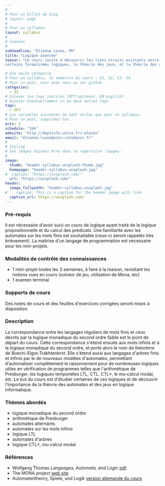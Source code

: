 ```yaml
---
#
# Pour un billet de blog
# layout: page
#
# Pour un syllabus
layout: syllabus
#
# Content
#
subheadline: "Etienne Lozes, PR"
title: "Logique avancée"
teaser: "Ce cours invite à découvrir les liens étroits existants entre
certains formalismes logiques, la théorie des jeux, et la théorie des automates."

# Une seule catégorie
# Pour un syllabus, le semestre du cours : S1, S2, S3, S4.
# Pour un post, voir avec nous ou sur github
categories:
  - S2
# Enlever les tags inutiles (OPT:optional, EN:english)
# Ajouter éventuellement un ou deux autres tags
tags:
  - OPT
# Les variables suivantes ne sont utiles que pour un syllabus.
# Pour un post, supprimez-les.
ects: 3
schedule: "24h"
website: "http://deptinfo.unice.fr/~elozes"
email: "etienne.lozes@univ-cotedazur.fr"
#
# Styling
# Ces images doivent être dans le répertoire 'images'.
#
image:
  thumb: "header-syllabus-unsplash-thumb.jpg"
  homepage: "header-syllabus-unsplash.jpg"
#  caption: "https://unsplash.com/"
  url: "https://unsplash.com/"
header:
  image_fullwidth: "header-syllabus-unsplash.jpg"
#    caption: This is a caption for the header image with link
  caption_url: https://unsplash.com/  
---
```


### Pré-requis ###

Il est nécessaire d'avoir suivi un cours de logique ayant traité
de la logique propositionnelle et du calcul des prédicats. Une familiarité
avec les automates sur les mots finis est souhaitable (ceux-ci seront
rappelés très brièvement). La maitrise d'un langage de programmation
est nécessaire pour les mini-projets.

### Modalités de contrôle des connaissances ###

 - 1 mini-projet toutes les 3 semaines, à faire à la maison, revisitant les notions vues en cours (solveur de jeu, utilisation de Mona, etc)
 - 1 examen terminal


### Supports de cours ###
Des notes de cours et des feuilles d'exercices corrigées seront mises
à disposition.

### Description ###

La correspondance entre les langages réguliers de mots finis
et ceux décrits par la logique monadique du second ordre faible est
le point de départ du cours. Cette correspondance
s'étend ensuite aux mots infinis et à la logique
monadique du second ordre, et porte alors le nom
de théorème de Buechi-Elgot-Trakhtenbrot.
Elle s'étend aussi aux langages d'arbres finis et infinis par le 
de nouveaux modèles d'automates, 
permettant d'automatiser complètement le raisonnement
pour de nombreuses logiques utiles
en vérification de programmes telles que l'arithmétique de Presburger,
les logiques temporelles LTL, CTL, CTL*, le mu-calcul modal, etc. Le but du
cours est d'étudier certaines de ces logiques et de découvrir
l'importance de la théorie des automates et des jeux en logique informatique.


### Thèmes abordés ###

 - logique monadique du second ordre
 - arithmétique de Presburger
 - automates alternants
 - automates sur les mots infinis
 - logique LTL
 - automates d'arbres
 - logique CTL*, mu-calcul modal


### Références ###
- Wolfgang Thomas *Languages, Automata, and Logic* [pdf](http://www.cs.cornell.edu/courses/cs6860/2010fa/Handouts/thomas.pdf)
- The MONA project [web site](http://www.brics.dk/mona/)
- Automatentheory, Spiele, und Logik [version allemande du cours](http://www.lsv.fr/~lozes/Enseignement/ASL/index.php)
